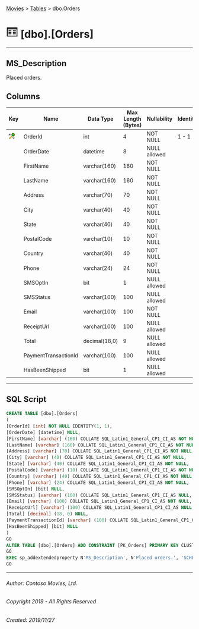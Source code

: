 #### 

[Movies](../index.md) > [Tables](Tables.md) > dbo.Orders

# ![Tables](../../../Images/Table32.png) [dbo].[Orders]

---

## <a name="#description"></a>MS_Description

Placed orders.

## <a name="#columns"></a>Columns

| Key | Name | Data Type | Max Length (Bytes) | Nullability | Identity |
|---|---|---|---|---|---|
| [![Cluster Primary Key PK_Orders: OrderId](../../../Images/pkcluster.png)](#indexes) | OrderId | int | 4 | NOT NULL | 1 - 1 |
|  | OrderDate | datetime | 8 | NULL allowed |  |
|  | FirstName | varchar(160) | 160 | NOT NULL |  |
|  | LastName | varchar(160) | 160 | NOT NULL |  |
|  | Address | varchar(70) | 70 | NOT NULL |  |
|  | City | varchar(40) | 40 | NOT NULL |  |
|  | State | varchar(40) | 40 | NOT NULL |  |
|  | PostalCode | varchar(10) | 10 | NOT NULL |  |
|  | Country | varchar(40) | 40 | NOT NULL |  |
|  | Phone | varchar(24) | 24 | NOT NULL |  |
|  | SMSOptIn | bit | 1 | NULL allowed |  |
|  | SMSStatus | varchar(100) | 100 | NULL allowed |  |
|  | Email | varchar(100) | 100 | NOT NULL |  |
|  | ReceiptUrl | varchar(100) | 100 | NULL allowed |  |
|  | Total | decimal(18,0) | 9 | NULL allowed |  |
|  | PaymentTransactionId | varchar(100) | 100 | NULL allowed |  |
|  | HasBeenShipped | bit | 1 | NULL allowed |  |


---

## <a name="#sqlscript"></a>SQL Script

```sql
CREATE TABLE [dbo].[Orders]
(
[OrderId] [int] NOT NULL IDENTITY(1, 1),
[OrderDate] [datetime] NULL,
[FirstName] [varchar] (160) COLLATE SQL_Latin1_General_CP1_CI_AS NOT NULL,
[LastName] [varchar] (160) COLLATE SQL_Latin1_General_CP1_CI_AS NOT NULL,
[Address] [varchar] (70) COLLATE SQL_Latin1_General_CP1_CI_AS NOT NULL,
[City] [varchar] (40) COLLATE SQL_Latin1_General_CP1_CI_AS NOT NULL,
[State] [varchar] (40) COLLATE SQL_Latin1_General_CP1_CI_AS NOT NULL,
[PostalCode] [varchar] (10) COLLATE SQL_Latin1_General_CP1_CI_AS NOT NULL,
[Country] [varchar] (40) COLLATE SQL_Latin1_General_CP1_CI_AS NOT NULL,
[Phone] [varchar] (24) COLLATE SQL_Latin1_General_CP1_CI_AS NOT NULL,
[SMSOptIn] [bit] NULL,
[SMSStatus] [varchar] (100) COLLATE SQL_Latin1_General_CP1_CI_AS NULL,
[Email] [varchar] (100) COLLATE SQL_Latin1_General_CP1_CI_AS NOT NULL,
[ReceiptUrl] [varchar] (100) COLLATE SQL_Latin1_General_CP1_CI_AS NULL,
[Total] [decimal] (18, 0) NULL,
[PaymentTransactionId] [varchar] (100) COLLATE SQL_Latin1_General_CP1_CI_AS NULL,
[HasBeenShipped] [bit] NULL
)
GO
ALTER TABLE [dbo].[Orders] ADD CONSTRAINT [PK_Orders] PRIMARY KEY CLUSTERED  ([OrderId])
GO
EXEC sp_addextendedproperty N'MS_Description', N'Placed orders.', 'SCHEMA', N'dbo', 'TABLE', N'Orders', NULL, NULL
GO

```


---

###### Author:  Contoso Movies, Ltd.

###### Copyright 2019 - All Rights Reserved

###### Created: 2019/11/27

